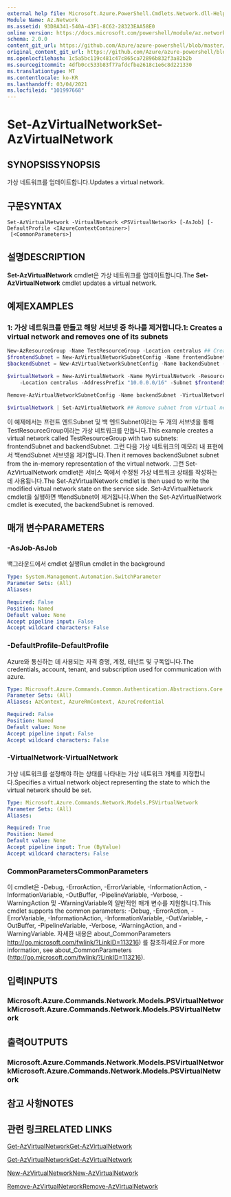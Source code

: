 ```yaml
---
external help file: Microsoft.Azure.PowerShell.Cmdlets.Network.dll-Help.xml
Module Name: Az.Network
ms.assetid: 93D8A341-540A-43F1-8C62-28323EAA58E0
online version: https://docs.microsoft.com/powershell/module/az.network/set-azvirtualnetwork
schema: 2.0.0
content_git_url: https://github.com/Azure/azure-powershell/blob/master/src/Network/Network/help/Set-AzVirtualNetwork.md
original_content_git_url: https://github.com/Azure/azure-powershell/blob/master/src/Network/Network/help/Set-AzVirtualNetwork.md
ms.openlocfilehash: 1c5a5bc119c481c47c865ca72896b832f3a82b2b
ms.sourcegitcommit: 4dfb0cc533b83f77afdcfbe2618c1e6c8d221330
ms.translationtype: MT
ms.contentlocale: ko-KR
ms.lasthandoff: 03/04/2021
ms.locfileid: "101997668"
---
```

# <span data-ttu-id="ec423-101">Set-AzVirtualNetwork</span><span class="sxs-lookup"><span data-stu-id="ec423-101">Set-AzVirtualNetwork</span></span>

## <span data-ttu-id="ec423-102">SYNOPSIS</span><span class="sxs-lookup"><span data-stu-id="ec423-102">SYNOPSIS</span></span>
<span data-ttu-id="ec423-103">가상 네트워크를 업데이트합니다.</span><span class="sxs-lookup"><span data-stu-id="ec423-103">Updates a virtual network.</span></span>

## <span data-ttu-id="ec423-104">구문</span><span class="sxs-lookup"><span data-stu-id="ec423-104">SYNTAX</span></span>

```
Set-AzVirtualNetwork -VirtualNetwork <PSVirtualNetwork> [-AsJob] [-DefaultProfile <IAzureContextContainer>]
 [<CommonParameters>]
```

## <span data-ttu-id="ec423-105">설명</span><span class="sxs-lookup"><span data-stu-id="ec423-105">DESCRIPTION</span></span>
<span data-ttu-id="ec423-106">**Set-AzVirtualNetwork** cmdlet은 가상 네트워크를 업데이트합니다.</span><span class="sxs-lookup"><span data-stu-id="ec423-106">The **Set-AzVirtualNetwork** cmdlet updates a virtual network.</span></span>

## <span data-ttu-id="ec423-107">예제</span><span class="sxs-lookup"><span data-stu-id="ec423-107">EXAMPLES</span></span>

### <span data-ttu-id="ec423-108">1: 가상 네트워크를 만들고 해당 서브넷 중 하나를 제거합니다.</span><span class="sxs-lookup"><span data-stu-id="ec423-108">1: Creates a virtual network and removes one of its subnets</span></span>
```powershell
New-AzResourceGroup -Name TestResourceGroup -Location centralus ## Create resource group 
$frontendSubnet = New-AzVirtualNetworkSubnetConfig -Name frontendSubnet -AddressPrefix "10.0.1.0/24" ## Create frontend subnet 
$backendSubnet = New-AzVirtualNetworkSubnetConfig -Name backendSubnet -AddressPrefix "10.0.2.0/24" ## Create backend subnet

$virtualNetwork = New-AzVirtualNetwork -Name MyVirtualNetwork -ResourceGroupName TestResourceGroup `
    -Location centralus -AddressPrefix "10.0.0.0/16" -Subnet $frontendSubnet,$backendSubnet ## Create virtual network

Remove-AzVirtualNetworkSubnetConfig -Name backendSubnet -VirtualNetwork $virtualNetwork ## Remove subnet from in memory representation of virtual network

$virtualNetwork | Set-AzVirtualNetwork ## Remove subnet from virtual network
```

<span data-ttu-id="ec423-109">이 예제에서는 프런트 엔드Subnet 및 백 엔드Subnet이라는 두 개의 서브넷을 통해 TestResourceGroup이라는 가상 네트워크를 만듭니다.</span><span class="sxs-lookup"><span data-stu-id="ec423-109">This example creates a virtual network called TestResourceGroup with two subnets: frontendSubnet and backendSubnet.</span></span> <span data-ttu-id="ec423-110">그런 다음 가상 네트워크의 메모리 내 표현에서 백endSubnet 서브넷을 제거합니다.</span><span class="sxs-lookup"><span data-stu-id="ec423-110">Then it removes backendSubnet subnet from the in-memory representation of the virtual network.</span></span> <span data-ttu-id="ec423-111">그런 Set-AzVirtualNetwork cmdlet은 서비스 쪽에서 수정된 가상 네트워크 상태를 작성하는 데 사용됩니다.</span><span class="sxs-lookup"><span data-stu-id="ec423-111">The Set-AzVirtualNetwork cmdlet is then used to write the modified virtual network state on the service side.</span></span> <span data-ttu-id="ec423-112">Set-AzVirtualNetwork cmdlet을 실행하면 백endSubnet이 제거됩니다.</span><span class="sxs-lookup"><span data-stu-id="ec423-112">When the Set-AzVirtualNetwork cmdlet is executed, the backendSubnet is removed.</span></span>

## <span data-ttu-id="ec423-113">매개 변수</span><span class="sxs-lookup"><span data-stu-id="ec423-113">PARAMETERS</span></span>

### <span data-ttu-id="ec423-114">-AsJob</span><span class="sxs-lookup"><span data-stu-id="ec423-114">-AsJob</span></span>
<span data-ttu-id="ec423-115">백그라운드에서 cmdlet 실행</span><span class="sxs-lookup"><span data-stu-id="ec423-115">Run cmdlet in the background</span></span>

```yaml
Type: System.Management.Automation.SwitchParameter
Parameter Sets: (All)
Aliases:

Required: False
Position: Named
Default value: None
Accept pipeline input: False
Accept wildcard characters: False
```

### <span data-ttu-id="ec423-116">-DefaultProfile</span><span class="sxs-lookup"><span data-stu-id="ec423-116">-DefaultProfile</span></span>
<span data-ttu-id="ec423-117">Azure와 통신하는 데 사용되는 자격 증명, 계정, 테넌트 및 구독입니다.</span><span class="sxs-lookup"><span data-stu-id="ec423-117">The credentials, account, tenant, and subscription used for communication with azure.</span></span>

```yaml
Type: Microsoft.Azure.Commands.Common.Authentication.Abstractions.Core.IAzureContextContainer
Parameter Sets: (All)
Aliases: AzContext, AzureRmContext, AzureCredential

Required: False
Position: Named
Default value: None
Accept pipeline input: False
Accept wildcard characters: False
```

### <span data-ttu-id="ec423-118">-VirtualNetwork</span><span class="sxs-lookup"><span data-stu-id="ec423-118">-VirtualNetwork</span></span>
<span data-ttu-id="ec423-119">가상 네트워크를 설정해야 하는 상태를 나타내는 가상 네트워크 개체를 지정합니다.</span><span class="sxs-lookup"><span data-stu-id="ec423-119">Specifies a virtual network object representing the state to which the virtual network should be set.</span></span>

```yaml
Type: Microsoft.Azure.Commands.Network.Models.PSVirtualNetwork
Parameter Sets: (All)
Aliases:

Required: True
Position: Named
Default value: None
Accept pipeline input: True (ByValue)
Accept wildcard characters: False
```

### <span data-ttu-id="ec423-120">CommonParameters</span><span class="sxs-lookup"><span data-stu-id="ec423-120">CommonParameters</span></span>
<span data-ttu-id="ec423-121">이 cmdlet은 -Debug, -ErrorAction, -ErrorVariable, -InformationAction, -InformationVariable, -OutBuffer, -PipelineVariable, -Verbose, -WarningAction 및 -WarningVariable의 일반적인 매개 변수를 지원합니다.</span><span class="sxs-lookup"><span data-stu-id="ec423-121">This cmdlet supports the common parameters: -Debug, -ErrorAction, -ErrorVariable, -InformationAction, -InformationVariable, -OutVariable, -OutBuffer, -PipelineVariable, -Verbose, -WarningAction, and -WarningVariable.</span></span> <span data-ttu-id="ec423-122">자세한 내용은 about_CommonParameters http://go.microsoft.com/fwlink/?LinkID=113216) 를 참조하세요.</span><span class="sxs-lookup"><span data-stu-id="ec423-122">For more information, see about_CommonParameters (http://go.microsoft.com/fwlink/?LinkID=113216).</span></span>

## <span data-ttu-id="ec423-123">입력</span><span class="sxs-lookup"><span data-stu-id="ec423-123">INPUTS</span></span>

### <span data-ttu-id="ec423-124">Microsoft.Azure.Commands.Network.Models.PSVirtualNetwork</span><span class="sxs-lookup"><span data-stu-id="ec423-124">Microsoft.Azure.Commands.Network.Models.PSVirtualNetwork</span></span>

## <span data-ttu-id="ec423-125">출력</span><span class="sxs-lookup"><span data-stu-id="ec423-125">OUTPUTS</span></span>

### <span data-ttu-id="ec423-126">Microsoft.Azure.Commands.Network.Models.PSVirtualNetwork</span><span class="sxs-lookup"><span data-stu-id="ec423-126">Microsoft.Azure.Commands.Network.Models.PSVirtualNetwork</span></span>

## <span data-ttu-id="ec423-127">참고 사항</span><span class="sxs-lookup"><span data-stu-id="ec423-127">NOTES</span></span>

## <span data-ttu-id="ec423-128">관련 링크</span><span class="sxs-lookup"><span data-stu-id="ec423-128">RELATED LINKS</span></span>

[<span data-ttu-id="ec423-129">Get-AzVirtualNetwork</span><span class="sxs-lookup"><span data-stu-id="ec423-129">Get-AzVirtualNetwork</span></span>](./Get-AzVirtualNetwork.md)

[<span data-ttu-id="ec423-130">Get-AzVirtualNetwork</span><span class="sxs-lookup"><span data-stu-id="ec423-130">Get-AzVirtualNetwork</span></span>](./Get-AzVirtualNetwork.md)

[<span data-ttu-id="ec423-131">New-AzVirtualNetwork</span><span class="sxs-lookup"><span data-stu-id="ec423-131">New-AzVirtualNetwork</span></span>](./New-AzVirtualNetwork.md)

[<span data-ttu-id="ec423-132">Remove-AzVirtualNetwork</span><span class="sxs-lookup"><span data-stu-id="ec423-132">Remove-AzVirtualNetwork</span></span>](./Remove-AzVirtualNetwork.md)


